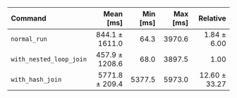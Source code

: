 | Command | Mean [ms] | Min [ms] | Max [ms] | Relative |
|:---|---:|---:|---:|---:|
| `normal_run` | 844.1 ± 1611.0 | 64.3 | 3970.6 | 1.84 ± 6.00 |
| `with_nested_loop_join` | 457.9 ± 1208.6 | 68.0 | 3897.5 | 1.00 |
| `with_hash_join` | 5771.8 ± 209.4 | 5377.5 | 5973.0 | 12.60 ± 33.27 |
